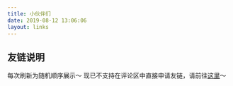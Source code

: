 ```yaml
---
title: 小伙伴们
date: 2019-08-12 13:06:06
layout: links
---
```


## 友链说明

每次刷新为随机顺序展示～
现已不支持在评论区中直接申请友链，请前往[这里](https://github.com/TNXG/blog/#friends)～

